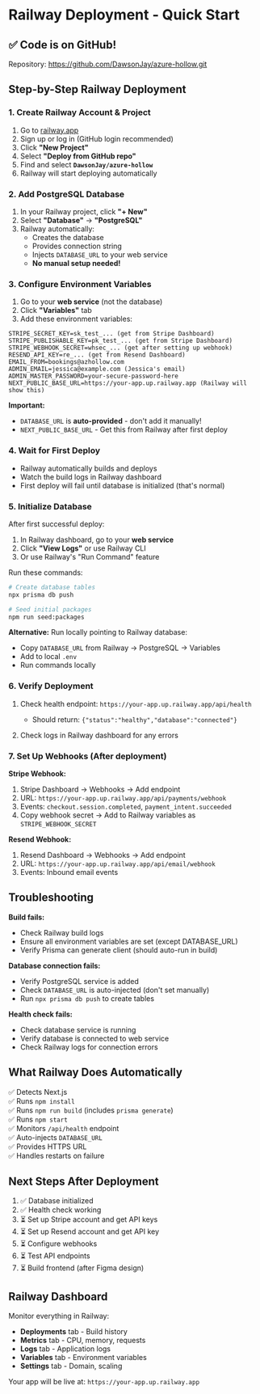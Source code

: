 # Railway Deployment - Quick Start

## ✅ Code is on GitHub!

Repository: https://github.com/DawsonJay/azure-hollow.git

## Step-by-Step Railway Deployment

### 1. Create Railway Account & Project

1. Go to [railway.app](https://railway.app)
2. Sign up or log in (GitHub login recommended)
3. Click **"New Project"**
4. Select **"Deploy from GitHub repo"**
5. Find and select **`DawsonJay/azure-hollow`**
6. Railway will start deploying automatically

### 2. Add PostgreSQL Database

1. In your Railway project, click **"+ New"**
2. Select **"Database"** → **"PostgreSQL"**
3. Railway automatically:
   - Creates the database
   - Provides connection string
   - Injects `DATABASE_URL` to your web service
   - **No manual setup needed!**

### 3. Configure Environment Variables

1. Go to your **web service** (not the database)
2. Click **"Variables"** tab
3. Add these environment variables:

```
STRIPE_SECRET_KEY=sk_test_... (get from Stripe Dashboard)
STRIPE_PUBLISHABLE_KEY=pk_test_... (get from Stripe Dashboard)
STRIPE_WEBHOOK_SECRET=whsec_... (get after setting up webhook)
RESEND_API_KEY=re_... (get from Resend Dashboard)
EMAIL_FROM=bookings@azhollow.com
ADMIN_EMAIL=jessica@example.com (Jessica's email)
ADMIN_MASTER_PASSWORD=your-secure-password-here
NEXT_PUBLIC_BASE_URL=https://your-app.up.railway.app (Railway will show this)
```

**Important:** 
- `DATABASE_URL` is **auto-provided** - don't add it manually!
- `NEXT_PUBLIC_BASE_URL` - Get this from Railway after first deploy

### 4. Wait for First Deploy

- Railway automatically builds and deploys
- Watch the build logs in Railway dashboard
- First deploy will fail until database is initialized (that's normal)

### 5. Initialize Database

After first successful deploy:

1. In Railway dashboard, go to your **web service**
2. Click **"View Logs"** or use Railway CLI
3. Or use Railway's "Run Command" feature

Run these commands:

```bash
# Create database tables
npx prisma db push

# Seed initial packages
npm run seed:packages
```

**Alternative:** Run locally pointing to Railway database:
- Copy `DATABASE_URL` from Railway → PostgreSQL → Variables
- Add to local `.env`
- Run commands locally

### 6. Verify Deployment

1. Check health endpoint: `https://your-app.up.railway.app/api/health`
   - Should return: `{"status":"healthy","database":"connected"}`

2. Check logs in Railway dashboard for any errors

### 7. Set Up Webhooks (After deployment)

**Stripe Webhook:**
1. Stripe Dashboard → Webhooks → Add endpoint
2. URL: `https://your-app.up.railway.app/api/payments/webhook`
3. Events: `checkout.session.completed`, `payment_intent.succeeded`
4. Copy webhook secret → Add to Railway variables as `STRIPE_WEBHOOK_SECRET`

**Resend Webhook:**
1. Resend Dashboard → Webhooks → Add endpoint  
2. URL: `https://your-app.up.railway.app/api/email/webhook`
3. Events: Inbound email events

## Troubleshooting

**Build fails:**
- Check Railway build logs
- Ensure all environment variables are set (except DATABASE_URL)
- Verify Prisma can generate client (should auto-run in build)

**Database connection fails:**
- Verify PostgreSQL service is added
- Check `DATABASE_URL` is auto-injected (don't set manually)
- Run `npx prisma db push` to create tables

**Health check fails:**
- Check database service is running
- Verify database is connected to web service
- Check Railway logs for connection errors

## What Railway Does Automatically

✅ Detects Next.js  
✅ Runs `npm install`  
✅ Runs `npm run build` (includes `prisma generate`)  
✅ Runs `npm start`  
✅ Monitors `/api/health` endpoint  
✅ Auto-injects `DATABASE_URL`  
✅ Provides HTTPS URL  
✅ Handles restarts on failure  

## Next Steps After Deployment

1. ✅ Database initialized
2. ✅ Health check working
3. ⏳ Set up Stripe account and get API keys
4. ⏳ Set up Resend account and get API key
5. ⏳ Configure webhooks
6. ⏳ Test API endpoints
7. ⏳ Build frontend (after Figma design)

## Railway Dashboard

Monitor everything in Railway:
- **Deployments** tab - Build history
- **Metrics** tab - CPU, memory, requests
- **Logs** tab - Application logs
- **Variables** tab - Environment variables
- **Settings** tab - Domain, scaling

Your app will be live at: `https://your-app.up.railway.app`

